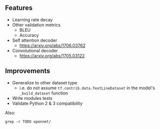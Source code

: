 ## Features

* Learning rate decay
* Other validation metrics
  * BLEU
  * Accuracy
* Self attention decoder
  * https://arxiv.org/abs/1706.03762
* Convolutional decoder
  * https://arxiv.org/abs/1705.03122

## Improvements

* Generalize to other dataset type
  * i.e. do not assume `tf.contrib.data.TextLineDataset` in the model's `_build_dataset` function
* Write modules tests
* Validate Python 2 & 3 compatibility

Also:

```
grep -r TODO opennmt/
```
